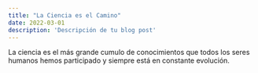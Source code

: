 ```yaml
---
title: "La Ciencia es el Camino"
date: 2022-03-01
description: 'Descripción de tu blog post'
---
```


La ciencia es el más grande cumulo de conocimientos que todos los seres humanos hemos participado y siempre está en constante evolución.

